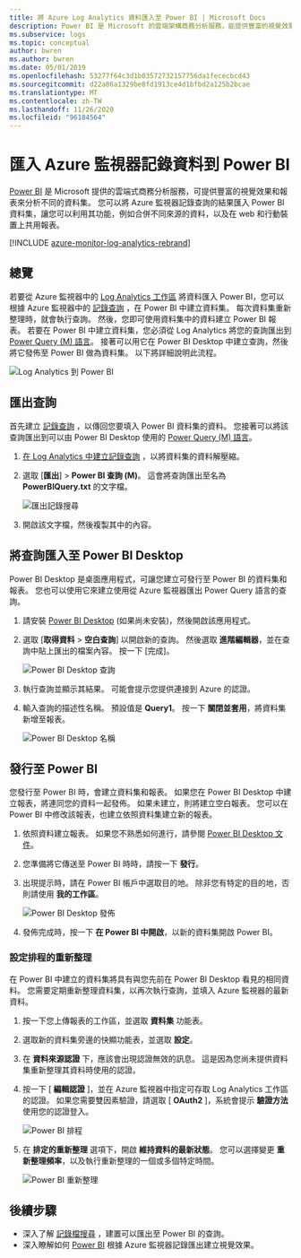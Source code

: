 ```yaml
---
title: 將 Azure Log Analytics 資料匯入至 Power BI | Microsoft Docs
description: Power BI 是 Microsoft 的雲端架構商務分析服務，能提供豐富的視覺效果和不同資料集的分析報告。  本文說明如何設定將 Log Analytics 資料匯入 Power BI，並將它設定為自動重新整理。
ms.subservice: logs
ms.topic: conceptual
author: bwren
ms.author: bwren
ms.date: 05/01/2019
ms.openlocfilehash: 53277f64c3d1b03572732157756da1fececbcd43
ms.sourcegitcommit: d22a86a1329be8fd1913ce4d1bfbd2a125b2bcae
ms.translationtype: MT
ms.contentlocale: zh-TW
ms.lasthandoff: 11/26/2020
ms.locfileid: "96184564"
---
```

# <a name="import-azure-monitor-log-data-into-power-bi"></a>匯入 Azure 監視器記錄資料到 Power BI


[Power BI](https://powerbi.microsoft.com/documentation/powerbi-service-get-started/) 是 Microsoft 提供的雲端式商務分析服務，可提供豐富的視覺效果和報表來分析不同的資料集。  您可以將 Azure 監視器記錄查詢的結果匯入 Power BI 資料集，讓您可以利用其功能，例如合併不同來源的資料，以及在 web 和行動裝置上共用報表。

[!INCLUDE [azure-monitor-log-analytics-rebrand](../../../includes/azure-monitor-log-analytics-rebrand.md)]

## <a name="overview"></a>總覽
若要從 Azure 監視器中的 [Log Analytics 工作區](manage-access.md) 將資料匯入 Power BI，您可以根據 Azure 監視器中的 [記錄查詢](../log-query/log-query-overview.md) ，在 Power BI 中建立資料集。  每次資料集重新整理時，就會執行查詢。  然後，您即可使用資料集中的資料建立 Power BI 報表。  若要在 Power BI 中建立資料集，您必須從 Log Analytics 將您的查詢匯出到 [Power Query (M) 語言](/powerquery-m/power-query-m-language-specification)。  接著可以用它在 Power BI Desktop 中建立查詢，然後將它發佈至 Power BI 做為資料集。  以下將詳細說明此流程。

![Log Analytics 到 Power BI](media/powerbi/overview.png)

## <a name="export-query"></a>匯出查詢
首先建立 [記錄查詢](../log-query/log-query-overview.md) ，以傳回您要填入 Power BI 資料集的資料。  您接著可以將該查詢匯出到可以由 Power BI Desktop 使用的 [Power Query (M) 語言](/powerquery-m/power-query-m-language-specification)。

1. [在 Log Analytics 中建立記錄查詢](../log-query/log-analytics-tutorial.md) ，以將資料集的資料解壓縮。
2. 選取 [**匯出**]  >  **Power BI 查詢 (M)**。  這會將查詢匯出至名為 **PowerBIQuery.txt** 的文字檔。 

    ![匯出記錄搜尋](media/powerbi/export-analytics.png)

3. 開啟該文字檔，然後複製其中的內容。

## <a name="import-query-into-power-bi-desktop"></a>將查詢匯入至 Power BI Desktop
Power BI Desktop 是桌面應用程式，可讓您建立可發行至 Power BI 的資料集和報表。  您也可以使用它來建立使用從 Azure 監視器匯出 Power Query 語言的查詢。 

1. 請安裝 [Power BI Desktop](https://powerbi.microsoft.com/desktop/) (如果尚未安裝)，然後開啟該應用程式。
2. 選取 [**取得資料**  >  **空白查詢**] 以開啟新的查詢。  然後選取 **進階編輯器**，並在查詢中貼上匯出的檔案內容。 按一下 [完成]。

    ![Power BI Desktop 查詢](media/powerbi/desktop-new-query.png)

5. 執行查詢並顯示其結果。  可能會提示您提供連接到 Azure 的認證。  
6. 輸入查詢的描述性名稱。  預設值是 **Query1**。 按一下 **關閉並套用**，將資料集新增至報表。

    ![Power BI Desktop 名稱](media/powerbi/desktop-results.png)



## <a name="publish-to-power-bi"></a>發行至 Power BI
您發行至 Power BI 時，會建立資料集和報表。  如果您在 Power BI Desktop 中建立報表，將連同您的資料一起發佈。  如果未建立，則將建立空白報表。  您可以在 Power BI 中修改該報表，也建立依照資料集建立新的報表。

1. 依照資料建立報表。  如果您不熟悉如何進行，請參閱 [Power BI Desktop 文件](/power-bi/desktop-report-view)。  
1. 您準備將它傳送至 Power BI 時時，請按一下 **發行**。  
1. 出現提示時，請在 Power BI 帳戶中選取目的地。  除非您有特定的目的地，否則請使用 **我的工作區**。

    ![Power BI Desktop 發佈](media/powerbi/desktop-publish.png)

1. 發佈完成時，按一下 **在 Power BI 中開啟**，以新的資料集開啟 Power BI。


### <a name="configure-scheduled-refresh"></a>設定排程的重新整理
在 Power BI 中建立的資料集將具有與您先前在 Power BI Desktop 看見的相同資料。  您需要定期重新整理資料集，以再次執行查詢，並填入 Azure 監視器的最新資料。  

1. 按一下您上傳報表的工作區，並選取 **資料集** 功能表。 
1. 選取新的資料集旁邊的快顯功能表，並選取 **設定**。 
1. 在 **資料來源認證** 下，應該會出現認證無效的訊息。  這是因為您尚未提供資料集重新整理其資料時使用的認證。  
1. 按一下 [ **編輯認證** ]，並在 Azure 監視器中指定可存取 Log Analytics 工作區的認證。 如果您需要雙因素驗證，請選取 [ **OAuth2** ]，系統會提示 **驗證方法** 使用您的認證登入。

    ![Power BI 排程](media/powerbi/powerbi-schedule.png)

5. 在 **排定的重新整理** 選項下，開啟 **維持資料的最新狀態**。  您可以選擇變更 **重新整理頻率**，以及執行重新整理的一個或多個特定時間。

    ![Power BI 重新整理](media/powerbi/powerbi-schedule-refresh.png)



## <a name="next-steps"></a>後續步驟
* 深入了解 [記錄檔搜尋](../log-query/log-query-overview.md) ，建置可以匯出至 Power BI 的查詢。
* 深入瞭解如何 [Power BI](https://powerbi.microsoft.com) 根據 Azure 監視器記錄匯出建立視覺效果。